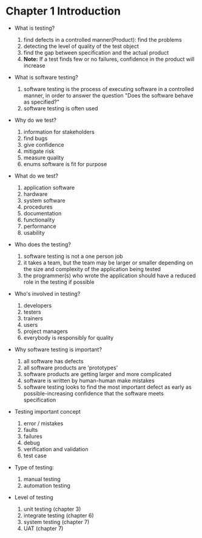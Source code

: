 # Chapter 1 Introduction

+ What is testing?
    1. find defects in a controlled manner(Product): find the problems
    2. detecting the level of quality of the test object
    3. find the gap between specification and the actual product
    4. **Note:** If a test finds few or no failures, confidence in the product will increase
+ What is software testing?
    1. software testing is the process of executing software in a controlled manner, in order to answer the question "Does the software behave as specified?"
    2. software testing is often used
+ Why do we test?
    1. information for stakeholders
    2. find bugs
    3. give confidence
    4. mitigate risk
    5. measure quality
    6. enums software is fit for purpose
+ What do we test?
    1. application software
    2. hardware
    3. system software
    4. procedures
    5. documentation
    6. functionality
    7. performance
    8. usability
+ Who does the testing?
    1. software testing is not a one person job
    2. it takes a team, but the team may be larger or smaller depending on the size and complexity of the application being tested
    3. the programmer(s) who wrote the application should have a reduced role in the testing if possible
+ Who's involved in testing?
    1. developers
    2. testers
    3. trainers
    4. users
    5. project managers
    6. everybody is responsibly for quality
+ Why software testing is important?
    1. all software has defects
    2. all software products are 'prototypes'
    3. software products are getting larger and more complicated
    4. software is written by human-human make mistakes
    5. software testing looks to find the most important defect as early as possible-increasing confidence that the software meets specification
+ Testing important concept
    1. error / mistakes
    2. faults
    3. failures
    4. debug
    5. verification and validation
    6. test case

+ Type of testing:
    1. manual testing
    2. automation testing
+ Level of testing
    1. unit testing (chapter 3)
    2. integrate testing (chapter 6)
    3. system testing (chapter 7)
    4. UAT (chapter 7)
